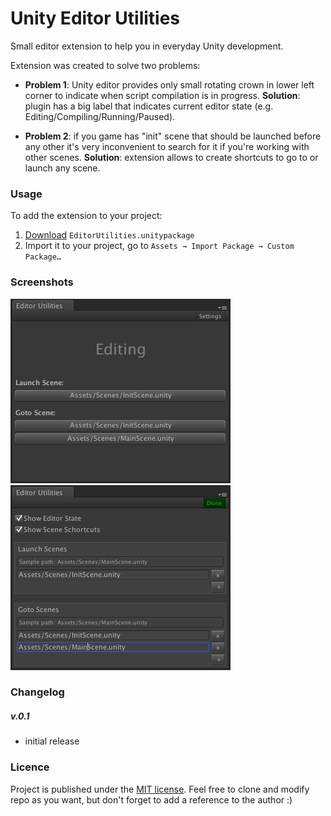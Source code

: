 # Unity Editor Utilities
Small editor extension to help you in everyday Unity development.

Extension was created to solve two problems:

- **Problem 1**: Unity editor provides only small rotating crown in lower left corner to indicate when script compilation is in progress. **Solution**: plugin has a big label that indicates current editor state (e.g. Editing/Compiling/Running/Paused).

- **Problem 2**: if you game has "init" scene that should be launched before any other it's very inconvenient to search for it if you're working with other scenes. **Solution**: extension allows to create shortcuts to go to or launch any scene.

### Usage
To add the extension to your project:

1. [Download](https://github.com/zasadnyy/unity-editor-utilities/raw/master/EditorUtilities.unitypackage) `EditorUtilities.unitypackage`
2. Import it to your project, go to `Assets → Import Package → Custom Package…` 

### Screenshots

![Editor Utilities](Screenshots/EditorUtilitiesWindow.png)
![Editor Utilities Settings](Screenshots/EditorUtilitiesSettingsWindow.png)


### Changelog

##### v.0.1
- initial release


### Licence
Project is published under the [MIT license](https://github.com/zasadnyy/unity-editor-utilities/blob/master/LICENSE). Feel free to clone and modify repo as you want, but don't forget to add a reference to the author :)


